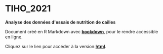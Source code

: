 # TIHO_2021

**Analyse des données d'essais de nutrition de cailles**

Document créé en R Markdown avec [**bookdown**](https://github.com/rstudio/bookdown), pour le rendre accessible en ligne.

Cliquez sur le lien pour accéder à la version [**html**](https://rgoals.github.io/TIHO_2021/).
